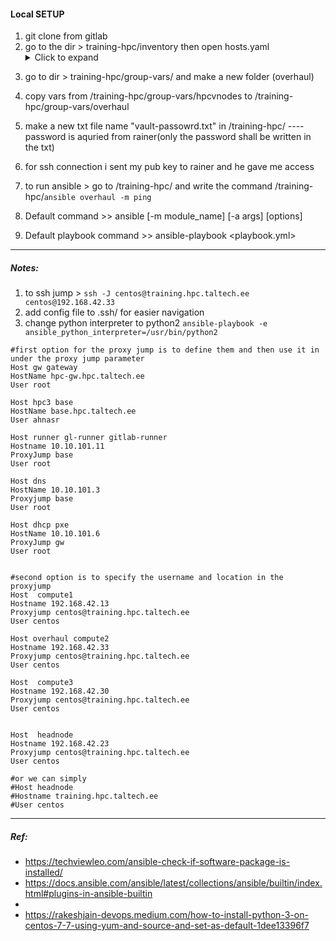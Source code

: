 #### Local SETUP
1. git clone from gitlab
2. go to the dir > training-hpc/inventory then open hosts.yaml 
		<details><summary>Click to expand</summary>
 to make a new child (overhaul)  with the same syntax heirarchy
 and ensure that ansible host is for one of the servers
</details>
       
3. go to dir > training-hpc/group-vars/  and make a new folder (overhaul)
4. copy vars from /training-hpc/group-vars/hpcvnodes to /training-hpc/group-vars/overhaul
5. make a new txt file name "vault-passowrd.txt" in /training-hpc/ ---- password is aquried from rainer(only the password shall be written in the txt)
6. for ssh connection i sent my pub key to rainer and he gave me access

8. to run ansible > go to /training-hpc/ and write the command
		/training-hpc/`ansible overhaul -m ping`
9. Default command >>  ansible <host> [-m module_name] [-a args] [options]
 
10. Default playbook command >> ansible-playbook <playbook.yml>
---------------------------------
##### Notes:
1. to ssh jump > `ssh -J centos@training.hpc.taltech.ee centos@192.168.42.33` 
2. add config file to .ssh/ for easier navigation
3. change python interpreter to python2 `ansible-playbook -e ansible_python_interpreter=/usr/bin/python2`
```
#first option for the proxy jump is to define them and then use it in under the proxy jump parameter
Host gw gateway
HostName hpc-gw.hpc.taltech.ee
User root

Host hpc3 base
HostName base.hpc.taltech.ee
User ahnasr

Host runner gl-runner gitlab-runner
Hostname 10.10.101.11
ProxyJump base
User root

Host dns
HostName 10.10.101.3
Proxyjump base
User root

Host dhcp pxe
HostName 10.10.101.6
ProxyJump gw
User root


#second option is to specify the username and location in the proxyjump
Host  compute1
Hostname 192.168.42.13
Proxyjump centos@training.hpc.taltech.ee
User centos

Host overhaul compute2
Hostname 192.168.42.33
Proxyjump centos@training.hpc.taltech.ee
User centos

Host  compute3
Hostname 192.168.42.30
Proxyjump centos@training.hpc.taltech.ee
User centos


Host  headnode
Hostname 192.168.42.23
Proxyjump centos@training.hpc.taltech.ee
User centos

#or we can simply
#Host headnode
#Hostname training.hpc.taltech.ee
#User centos
```
 
--------------------------------------------------
##### Ref:
 * https://techviewleo.com/ansible-check-if-software-package-is-installed/
 * https://docs.ansible.com/ansible/latest/collections/ansible/builtin/index.html#plugins-in-ansible-builtin
 * 
 * https://rakeshjain-devops.medium.com/how-to-install-python-3-on-centos-7-7-using-yum-and-source-and-set-as-default-1dee13396f7
